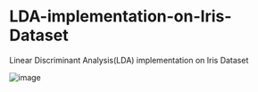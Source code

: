 # LDA-implementation-on-Iris-Dataset
Linear Discriminant Analysis(LDA) implementation on Iris Dataset

![image](https://user-images.githubusercontent.com/69152112/222906657-7aafba8d-3658-4b67-84ae-bb54adae1d6b.png)
